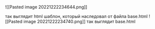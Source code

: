 ![[Pasted image 20221222234644.png]]

так выглядит html шаблон, который наследовал от файла base.html
![[Pasted image 20221222234740.png]]
так выглядит base.html